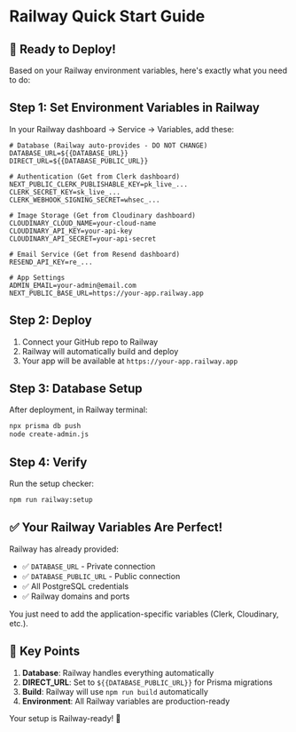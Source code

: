 # Railway Quick Start Guide

## 🚀 Ready to Deploy!

Based on your Railway environment variables, here's exactly what you need to do:

## Step 1: Set Environment Variables in Railway

In your Railway dashboard → Service → Variables, add these:

```
# Database (Railway auto-provides - DO NOT CHANGE)
DATABASE_URL=${{DATABASE_URL}}
DIRECT_URL=${{DATABASE_PUBLIC_URL}}

# Authentication (Get from Clerk dashboard)
NEXT_PUBLIC_CLERK_PUBLISHABLE_KEY=pk_live_...
CLERK_SECRET_KEY=sk_live_...
CLERK_WEBHOOK_SIGNING_SECRET=whsec_...

# Image Storage (Get from Cloudinary dashboard)
CLOUDINARY_CLOUD_NAME=your-cloud-name
CLOUDINARY_API_KEY=your-api-key
CLOUDINARY_API_SECRET=your-api-secret

# Email Service (Get from Resend dashboard)
RESEND_API_KEY=re_...

# App Settings
ADMIN_EMAIL=your-admin@email.com
NEXT_PUBLIC_BASE_URL=https://your-app.railway.app
```

## Step 2: Deploy

1. Connect your GitHub repo to Railway
2. Railway will automatically build and deploy
3. Your app will be available at `https://your-app.railway.app`

## Step 3: Database Setup

After deployment, in Railway terminal:
```bash
npx prisma db push
node create-admin.js
```

## Step 4: Verify

Run the setup checker:
```bash
npm run railway:setup
```

## ✅ Your Railway Variables Are Perfect!

Railway has already provided:
- ✅ `DATABASE_URL` - Private connection
- ✅ `DATABASE_PUBLIC_URL` - Public connection  
- ✅ All PostgreSQL credentials
- ✅ Railway domains and ports

You just need to add the application-specific variables (Clerk, Cloudinary, etc.).

## 🎯 Key Points

1. **Database**: Railway handles everything automatically
2. **DIRECT_URL**: Set to `${{DATABASE_PUBLIC_URL}}` for Prisma migrations
3. **Build**: Railway will use `npm run build` automatically
4. **Environment**: All Railway variables are production-ready

Your setup is Railway-ready! 🚀
